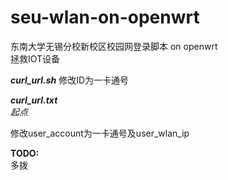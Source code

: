 # seu-wlan-on-openwrt
东南大学无锡分校新校区校园网登录脚本 on openwrt
<br/>拯救IOT设备

***curl_url.sh***
修改ID为一卡通号

***curl_url.txt***
<br/>*起点*

修改user_account为一卡通号及user_wlan_ip

**TODO:**
<br/>多拨
